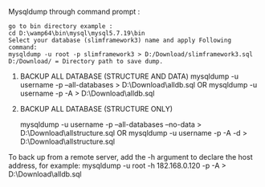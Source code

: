 Mysqldump through command prompt : 

	go to bin directory example :
	cd D:\wamp64\bin\mysql\mysql5.7.19\bin
	Select your database (slimframework3) name and apply Following command: 
	mysqldump -u root -p slimframework3 > D:/Download/slimframework3.sql
	D:/Download/ = Directory path to save dump.

1. BACKUP ALL DATABASE (STRUCTURE AND DATA)
	mysqldump -u username -p –all-databases > D:\Download\alldb.sql
	OR
	mysqldump -u username -p -A > D:\Download\alldb.sql


2. BACKUP ALL DATABASE (STRUCTURE ONLY)

	mysqldump -u username -p –all-databases –no-data > D:\Download\allstructure.sql
	OR
	mysqldump -u username -p -A -d > D:\Download\allstructure.sql


To back up from a remote server, add the -h argument to declare the host address, for example:
	mysqldump -u root -h 182.168.0.120 -p -A > D:\Download\alldb.sql
